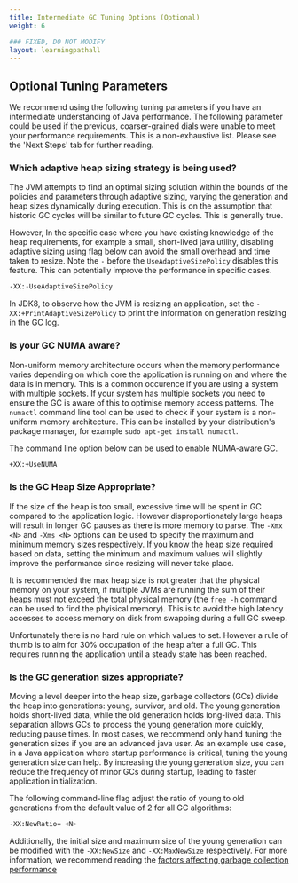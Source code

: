 ```yaml
---
title: Intermediate GC Tuning Options (Optional)
weight: 6

### FIXED, DO NOT MODIFY
layout: learningpathall
---
```


## Optional Tuning Parameters

We recommend using the following tuning parameters if you have an intermediate understanding of Java performance. The following parameter could be used if the previous, coarser-grained dials were unable to meet your performance requirements. This is a non-exhaustive list. Please see the 'Next Steps' tab for further reading. 

### Which adaptive heap sizing strategy is being used?

The JVM attempts to find an optimal sizing solution within the bounds of the policies and parameters through adaptive sizing, varying the generation and heap sizes dynamically during execution. This is on the assumption that historic GC cycles will be similar to future GC cycles. This is generally true. 

However, In the specific case where you have existing knowledge of the heap requirements, for example a small, short-lived java utility, disabling adaptive sizing using flag below can avoid the small overhead and time taken to resize. Note the `-` before the `UseAdaptiveSizePolicy` disables this feature. This can potentially improve the performance in specific cases. 

```bash
-XX:-UseAdaptiveSizePolicy
```

In JDK8, to observe how the JVM is resizing an application, set the `-XX:+PrintAdaptiveSizePolicy` to print the information on generation resizing in the GC log. 

### Is your GC NUMA aware?

Non-uniform memory architecture occurs when the memory performance varies depending on which core the application is running on and where the data is in memory. This is a common occurence if you are using a system with multiple sockets. If your system has multiple sockets you need to ensure the GC is aware of this to optimise memory access patterns. The `numactl` command line tool can be used to check if your system is a non-uniform memory architecture. This can be installed by your distribution's package manager, for example `sudo apt-get install numactl`.

The command line option below can be used to enable NUMA-aware GC.

```bash
+XX:+UseNUMA
```



### Is the GC Heap Size Appropriate?

If the size of the heap is too small, excessive time will be spent in GC compared to the application logic. However disproportionately large heaps will result in longer GC pauses as there is more memory to parse. The `-Xmx <N>` and `-Xms <N>` options can be used to specify the maximum and minimum memory sizes respectively. If you know the heap size required based on data, setting the minimum and maximum values will slightly improve the performance since resizing will never take place.


It is recommended the max heap size is not greater that the physical memory on your system, if multiple JVMs are running the sum of their heaps must not exceed the total physical memory (the `free -h` command can be used to find the phyisical memory). This is to avoid the high latency accesses to access memory on disk from swapping during a full GC sweep.



Unfortunately there is no hard rule on which values to set. However a rule of thumb is to aim for 30% occupation of the heap after a full GC. This requires running the application until a steady state has been reached.


### Is the GC generation sizes appropriate?

Moving a level deeper into the heap size, garbage collectors (GCs) divide the heap into generations: young, survivor, and old. The young generation holds short-lived data, while the old generation holds long-lived data. This separation allows GCs to process the young generation more quickly, reducing pause times. In most cases, we recommend only hand tuning the generation sizes if you are an advanced java user. As an example use case, in a Java application where startup performance is critical, tuning the young generation size can help. By increasing the young generation size, you can reduce the frequency of minor GCs during startup, leading to faster application initialization.

The following command-line flag adjust the ratio of young to old generations from the default value of 2 for all GC algorithms:

```bash
-XX:NewRatio= <N>
```

Additionally, the initial size and maximum size of the young generation can be modified with the `-XX:NewSize` and `-XX:MaxNewSize` respectively. For more information, we recommend reading the [factors affecting garbage collection performance](https://docs.oracle.com/en/java/javase/11/gctuning/factors-affecting-garbage-collection-performance.html#GUID-4ADBEDE9-5D52-4FBF-ADB2-431C3EB089C5)

